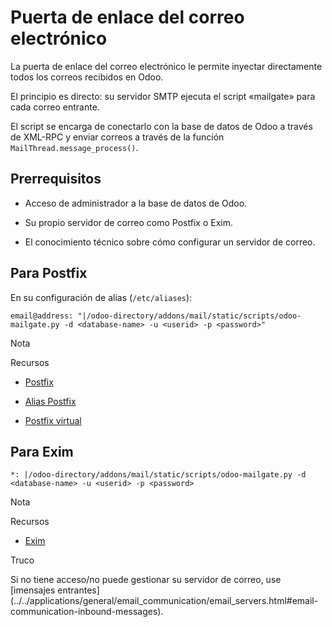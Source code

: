 # Puerta de enlace del correo electrónico

La puerta de enlace del correo electrónico le permite inyectar directamente
todos los correos recibidos en Odoo.

El principio es directo: su servidor SMTP ejecuta el script «mailgate» para
cada correo entrante.

El script se encarga de conectarlo con la base de datos de Odoo a través de
XML-RPC y enviar correos a través de la función
`MailThread.message_process()`.

## Prerrequisitos

  * Acceso de administrador a la base de datos de Odoo.

  * Su propio servidor de correo como Postfix o Exim.

  * El conocimiento técnico sobre cómo configurar un servidor de correo.

## Para Postfix

En su configuración de alias (`/etc/aliases`):

    
    
    email@address: "|/odoo-directory/addons/mail/static/scripts/odoo-mailgate.py -d <database-name> -u <userid> -p <password>"
    

Nota

Recursos

  * [Postfix](http://www.postfix.org/documentation.html)

  * [Alias Postfix](http://www.postfix.org/aliases.5.html)

  * [Postfix virtual](http://www.postfix.org/virtual.8.html)

## Para Exim

    
    
    *: |/odoo-directory/addons/mail/static/scripts/odoo-mailgate.py -d <database-name> -u <userid> -p <password>
    

Nota

Recursos

  * [Exim](https://www.exim.org/docs.html)

Truco

Si no tiene acceso/no puede gestionar su servidor de correo, use [imensajes
entrantes](../../applications/general/email_communication/email_servers.html#email-
communication-inbound-messages).

